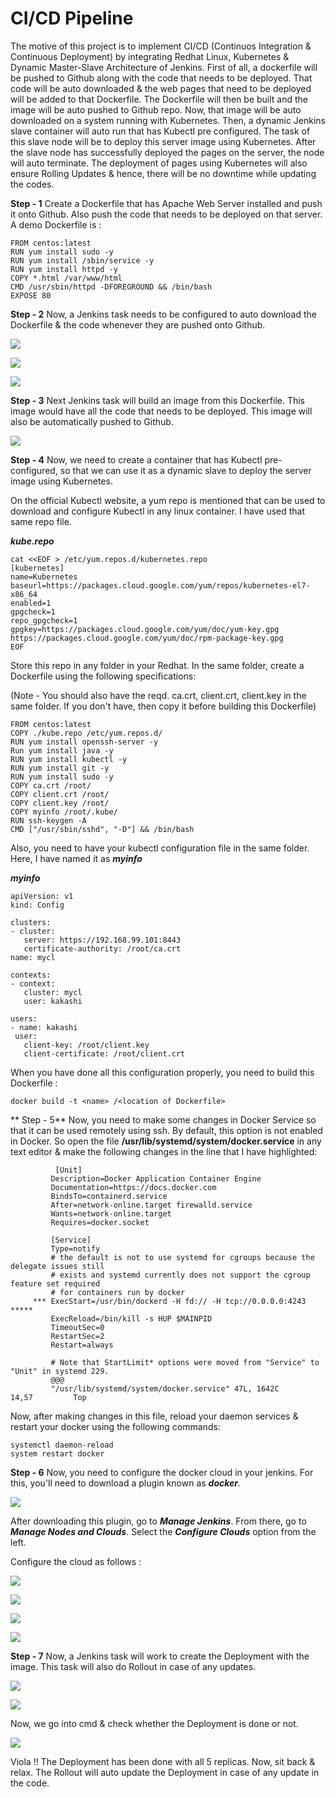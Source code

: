 # CI/CD Pipeline

The motive of this project is to implement CI/CD (Continuos Integration & Continuous Deployment) by integrating Redhat Linux, Kubernetes & Dynamic Master-Slave Architecture of Jenkins.
First of all, a dockerfile will be pushed to Github along with the code that needs to be deployed. That code will be auto downloaded & the web pages that need to be deployed will be added to that Dockerfile. The Dockerfile will then be built and the image will be auto pushed to Github repo.
Now, that image will be auto downloaded on a system running with Kubernetes. Then, a dynamic Jenkins slave container will auto run that has Kubectl pre configured. The task of this slave node will be to deploy this server image using Kubernetes. After the slave node has successfully deployed the pages on the server, the node will auto terminate. 
The deployment of pages using Kubernetes will also ensure Rolling Updates & hence, there will be no downtime while updating the codes.

**Step - 1** Create a Dockerfile that has Apache Web Server installed and push it onto Github. Also push the code that needs to be deployed on that server. A demo Dockerfile is :
   
    FROM centos:latest
    RUN yum install sudo -y
    RUN yum install /sbin/service -y
    RUN yum install httpd -y
    COPY *.html /var/www/html
    CMD /usr/sbin/httpd -DFOREGROUND && /bin/bash
    EXPOSE 80
  
  
**Step - 2** Now, a Jenkins task needs to be configured to auto download the Dockerfile & the code whenever they are pushed onto Github.

![](/dt4/cd1.png)

![](/dt4/cd2.png)

![](/dt4.cd3.png)



**Step - 3** Next Jenkins task will build an image from this Dockerfile. This image would have all the code that needs to be deployed. This image will also be automatically pushed to Github.

![](/dt4/cd4.png)


**Step - 4** Now, we need to create a container that has Kubectl pre-configured, so that we can use it as a dynamic slave to deploy the server image using Kubernetes.

On the official Kubectl website, a yum repo  is mentioned that can be used to download and configure Kubectl in any linux container. I have used that same repo file.

_**kube.repo**_

    cat <<EOF > /etc/yum.repos.d/kubernetes.repo
    [kubernetes]
    name=Kubernetes
    baseurl=https://packages.cloud.google.com/yum/repos/kubernetes-el7-x86_64
    enabled=1
    gpgcheck=1
    repo_gpgcheck=1
    gpgkey=https://packages.cloud.google.com/yum/doc/yum-key.gpg https://packages.cloud.google.com/yum/doc/rpm-package-key.gpg
    EOF
    
    
    
Store this repo in any folder in your Redhat. In the same folder, create a Dockerfile using the following specifications:

(Note - You should also have the reqd. ca.crt, client.crt, client.key in the same folder. If you don't have, then copy it before building this Dockerfile)

    FROM centos:latest
    COPY ./kube.repo /etc/yum.repos.d/
    RUN yum install openssh-server -y
    Run yum install java -y
    RUN yum install kubectl -y
    RUN yum install git -y
    RUN yum install sudo -y
    COPY ca.crt /root/
    COPY client.crt /root/
    COPY client.key /root/
    COPY myinfo /root/.kube/
    RUN ssh-keygen -A
    CMD ["/usr/sbin/sshd", "-D"] && /bin/bash


Also, you need to have your kubectl configuration file in the same folder. Here, I have named it as _**myinfo**_

_**myinfo**_

    apiVersion: v1
    kind: Config

    clusters:
    - cluster:
       server: https://192.168.99.101:8443
       certificate-authority: /root/ca.crt
    name: mycl

    contexts:
    - context:
       cluster: mycl
       user: kakashi

    users:
    - name: kakashi
     user:
       client-key: /root/client.key
       client-certificate: /root/client.crt
       
 When you have done all this configuration properly, you need to build this Dockerfile :
 
    docker build -t <name> /<location of Dockerfile>
    
    
    
 ** Step - 5** Now, you need to make some changes in Docker Service so that it can be used remotely using ssh. By default,  this option is not enabled in Docker. So open the file **/usr/lib/systemd/system/docker.service** in any text editor & make the following changes in the line that I have highlighted:
 
 
              [Unit]
             Description=Docker Application Container Engine
             Documentation=https://docs.docker.com
             BindsTo=containerd.service
             After=network-online.target firewalld.service
             Wants=network-online.target
             Requires=docker.socket

             [Service]
             Type=notify
             # the default is not to use systemd for cgroups because the delegate issues still
             # exists and systemd currently does not support the cgroup feature set required
             # for containers run by docker
         *** ExecStart=/usr/bin/dockerd -H fd:// -H tcp://0.0.0.0:4243  *****
             ExecReload=/bin/kill -s HUP $MAINPID
             TimeoutSec=0
             RestartSec=2
             Restart=always

             # Note that StartLimit* options were moved from "Service" to "Unit" in systemd 229.
             @@@                                                                             
             "/usr/lib/systemd/system/docker.service" 47L, 1642C           14,57         Top
    


Now, after making changes in this file, reload your daemon services & restart your docker using the following commands:

    systemctl daemon-reload
    system restart docker
    
    
**Step - 6** Now, you need to configure the docker cloud in your jenkins. For this, you'll need to download a plugin known as _**docker**._

![](dt4/pi.png)

After downloading this plugin, go to _**Manage Jenkins**_. From there, go to _**Manage Nodes and Clouds**_.
Select the _**Configure Clouds**_ option from the left.

Configure the cloud as follows :

![](/dt4/cc1.png)

![](/dt4/cc2.png)

![](/dt4/cc3.png)

![](/dt4/cc4.png)





**Step - 7** Now, a Jenkins task will work to create the Deployment with the image. This task will also do Rollout in case of any updates.

![](/dt4/kb1.png)

![](/dt4/cc5.png)

Now, we go into cmd & check whether the Deployment is done or not.

![](/dt4/final.png)

Viola !! The Deployment has been done with all 5 replicas. Now, sit back & relax. The Rollout will auto update the Deployment in case of any update in the code.
